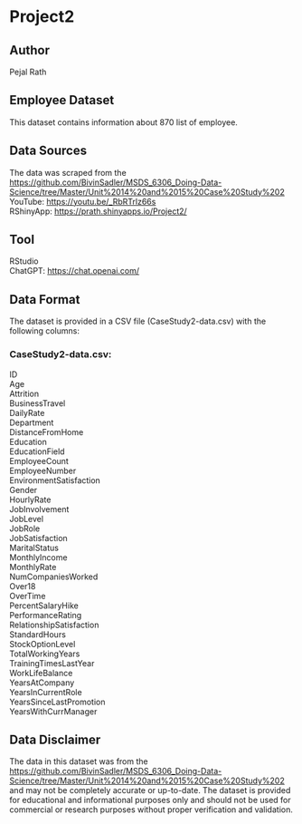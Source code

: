 # Project2
## Author
Pejal Rath
## Employee Dataset
This dataset contains information about 870 list of employee.

## Data Sources
The data was scraped from the https://github.com/BivinSadler/MSDS_6306_Doing-Data-Science/tree/Master/Unit%2014%20and%2015%20Case%20Study%202<br />
YouTube: https://youtu.be/_RbRTrlz66s<br />
RShinyApp: https://prath.shinyapps.io/Project2/
## Tool
RStudio<br />
ChatGPT: https://chat.openai.com/
## Data Format
The dataset is provided in a CSV file (CaseStudy2-data.csv) with the following columns:

### CaseStudy2-data.csv:
ID<br />
Age<br />
Attrition<br />
BusinessTravel<br />
DailyRate<br />
Department<br />
DistanceFromHome<br />
Education<br />
EducationField<br />
EmployeeCount<br />
EmployeeNumber<br />
EnvironmentSatisfaction<br />
Gender<br />
HourlyRate<br />
JobInvolvement<br />
JobLevel<br />
JobRole<br />
JobSatisfaction<br />
MaritalStatus<br />
MonthlyIncome<br />
MonthlyRate<br />
NumCompaniesWorked<br />
Over18<br />
OverTime<br />
PercentSalaryHike<br />
PerformanceRating<br />
RelationshipSatisfaction<br />
StandardHours<br />
StockOptionLevel<br />
TotalWorkingYears<br />
TrainingTimesLastYear<br />
WorkLifeBalance<br />
YearsAtCompany<br />
YearsInCurrentRole<br />
YearsSinceLastPromotion<br />
YearsWithCurrManager<br />

## Data Disclaimer
The data in this dataset was from the https://github.com/BivinSadler/MSDS_6306_Doing-Data-Science/tree/Master/Unit%2014%20and%2015%20Case%20Study%202 and may not be completely accurate or up-to-date. The dataset is provided for educational and informational purposes only and should not be used for commercial or research purposes without proper verification and validation.
